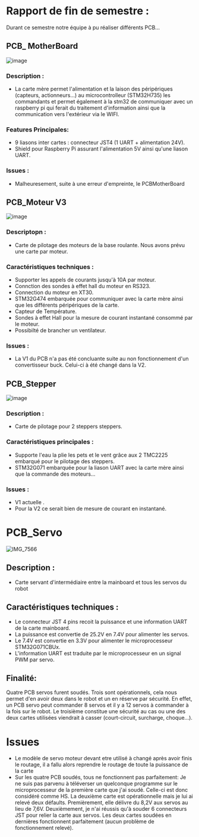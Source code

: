 # Rapport de fin de semestre :

Durant ce semestre notre équipe à pu réaliser différents PCB...

## PCB_ MotherBoard

![image](https://github.com/user-attachments/assets/7895d0b8-4d78-4fce-9e91-588a723b96fe)

### Description : 
 - La carte mère permet l'alimentation et la laison des péripériques (capteurs, actionneurs...) 
au microcontrolleur (STM32H735) les commandants et permet également à la stm32 de communiquer
avec un raspberry pi qui ferait du traitement d'information ainsi que la communication vers l'extérieur 
via le WIFI.

### Features Principales: 
 - 9 liasons inter cartes : connecteur JST4 (1 UART + alimentation 24V).
 - Shield pour Raspberry Pi assurant l'alimentation 5V ainsi qu'une liason UART.

### Issues :
 - Malheuresement, suite à une erreur d'empreinte, le PCBMotherBoard 



## PCB_Moteur V3
![image](https://github.com/user-attachments/assets/b463e2cb-5f65-497a-8cfb-58d749f0a646)

### Descriptopn :
 - Carte de pilotage des moteurs de la base roulante. Nous avons prévu une carte par moteur.


### Caractéristiques techniques : 
- Supporter les appels de courants jusqu'à 10A par moteur.
- Connction des sondes à effet hall du moteur en RS323.
- Connection du moteur en XT30.
- STM32G474 embarquée pour communiquer avec la carte mère ainsi que les différents péripériques de la carte.
- Capteur de Température.
- Sondes à effet Hall pour la mesure de courant instantané consommé par le moteur.
- Possibilté de brancher un ventilateur.
  
### Issues :

-  La V1 du PCB n'a pas été concluante suite au non fonctionnement d'un convertisseur buck. Celui-ci à été changé dans la V2.


## PCB_Stepper 
![image](https://github.com/user-attachments/assets/bfb7ffd5-f9a2-40f6-af61-cffc47343d7f)
### Description :
 - Carte de pilotage pour 2 steppers steppers.

### Caractéristiques principales : 
 - Supporte l'eau la plie les pets et le vent grâce aux 2 TMC2225 embarqué pour le pilotage des steppers.
 - STM32G071 embarquée pour la liason UART avec la carte mère ainsi que la commande des moteurs...

### Issues :

- V1 actuelle .
- Pour la V2 ce serait bien de mesure de courant en instantané.


# PCB_Servo
![IMG_7566](https://github.com/user-attachments/assets/c269c726-2128-440c-a93d-ea61964eadca)


## Description :
- Carte servant d'intermédiaire entre la mainboard et tous les servos du robot

## Caractéristiques techniques :
- Le connecteur JST 4 pins recoit la puissance et une information UART de la carte mainboard.
- La puissance est convertie de 25.2V en 7.4V pour alimenter les servos.
- Le 7.4V est convertie en 3.3V pour alimenter le microprocesseur STM32G071CBUx.
- L'information UART est traduite par le microprocesseur en un signal PWM par servo.

## Finalité:
Quatre PCB servos furent soudés. 
Trois sont opérationnels, cela nous permet d'en avoir deux dans le robot et un en réserve par sécurité.
En effet, un PCB servo peut commander 8 servos et il y a 12 servos à commander à la fois sur le robot.
Le troisième constitue une sécurité au cas ou une des deux cartes utilisées viendrait à casser (court-circuit, surcharge, choque...).

# Issues
- Le modèle de servo moteur devant etre utilisé à changé après avoir finis le routage, il a fallu alors reprendre le routage de toute la puissance de la carte
- Sur les quatre PCB soudés, tous ne fonctionnent pas parfaitement:
   Je ne suis pas parvenu à téléverser un quelconque programme sur le microprocesseur de la première carte que j'ai soudé. Celle-ci est donc considéré comme HS.
   La deuxième carte est opérationnelle mais je lui ai relevé deux défaults. Premièrement, elle délivre du 8,2V aux servos au lieu de 7,6V. Deuxièmement, je n'ai réussis qu'à souder 6 connecteurs JST pour relier la carte aux servos.
   Les deux cartes soudées en dernières fonctionnent parfaitement (aucun problème de fonctionnement relevé).
  
